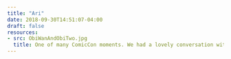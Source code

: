 ```yaml
---
title: "Ari"
date: 2018-09-30T14:51:07-04:00
draft: false
resources:
- src: ObiWanAndObiTwo.jpg
  title: One of many ComicCon moments. We had a lovely conversation with these gentlemen at our hotel and immediately dubbed them Obi Wan and Obi Two.
---
```

